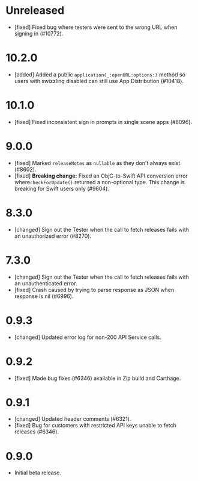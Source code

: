 # Unreleased
- [fixed] Fixed bug where testers were sent to the wrong URL when signing in (#10772).

# 10.2.0
- [added] Added a public `application(_:openURL:options:)` method so users
  with swizzling disabled can still use App Distribution (#10418).

# 10.1.0
- [fixed] Fixed inconsistent sign in prompts in single scene apps (#8096).

# 9.0.0
- [fixed] Marked `releaseNotes` as `nullable` as they don't always exist (#8602).
- [fixed] **Breaking change:** Fixed an ObjC-to-Swift API conversion error where`checkForUpdate()`
  returned a non-optional type. This change is breaking for Swift users only (#9604).

# 8.3.0
- [changed] Sign out the Tester when the call to fetch releases fails with an unauthorized error (#8270).

# 7.3.0
- [changed] Sign out the Tester when the call to fetch releases fails with an unauthenticated error.
- [fixed] Crash caused by trying to parse response as JSON when response is nil (#6996).

# 0.9.3
- [changed] Updated error log for non-200 API Service calls.

# 0.9.2
- [fixed] Made bug fixes (#6346) available in Zip build and Carthage.

# 0.9.1
- [changed] Updated header comments (#6321).
- [fixed] Bug for customers with restricted API keys unable to fetch releases (#6346).

# 0.9.0
- Initial beta release.
